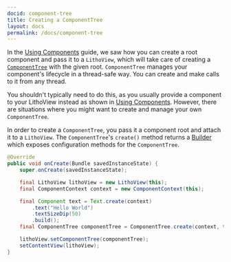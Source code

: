 ```yaml
---
docid: component-tree
title: Creating a ComponentTree
layout: docs
permalink: /docs/component-tree
---
```


In the [Using Components](/docs/using-components) guide, we saw how you can create a root component and pass it to a `LithoView`, which will take care of creating a [`ComponentTree`](/javadoc/com/facebook/litho/ComponentTree) with the given root. `ComponentTree` manages your component's lifecycle in a thread-safe way. You can create and make calls to it from any thread.

You shouldn't typically need to do this, as you usually provide a component to your LithoView instead as shown in [Using Components](/docs/using-components). However, there are situations where you might want to create and manage your own `ComponentTree`.

In order to create a `ComponentTree`, you pass it a component root and attach it to a `LithoView`. The `ComponentTree`'s `create()` method returns a [Builder](/javadoc/com/facebook/litho/ComponentTree.Builder) which exposes configuration methods for the `ComponentTree`.  

```java
@Override
public void onCreate(Bundle savedInstanceState) {
    super.onCreate(savedInstanceState);

    final LithoView lithoView = new LithoView(this);
    final ComponentContext context = new ComponentContext(this);

    final Component text = Text.create(context)
        .text("Hello World")
        .textSizeDip(50)
        .build();
    final ComponentTree componentTree = ComponentTree.create(context, text).build();

    lithoView.setComponentTree(componentTree);
    setContentView(lithoView);
}
``` 
